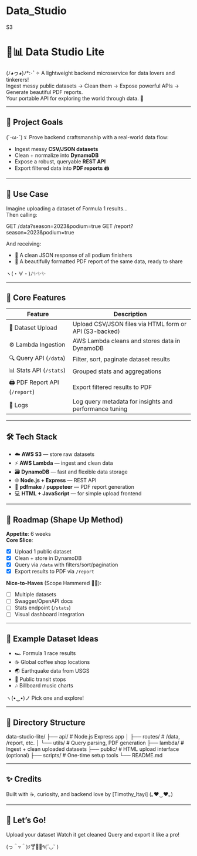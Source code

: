 # Data_Studio
S3
# 🧪📊 Data Studio Lite 

(ﾉ◕ヮ◕)ﾉ*:･ﾟ✧ A lightweight backend microservice for data lovers and tinkerers!  
Ingest messy public datasets → Clean them → Expose powerful APIs → Generate beautiful PDF reports.  
Your portable API for exploring the world through data. 🚀

---

## 🌟 Project Goals

(`･ω･´)ゞ Prove backend craftsmanship with a real-world data flow:
- Ingest messy **CSV/JSON datasets**
- Clean + normalize into **DynamoDB**
- Expose a robust, queryable **REST API**
- Export filtered data into **PDF reports** 🖨️

---
## 🎯 Use Case

Imagine uploading a dataset of Formula 1 results...  
Then calling:

GET /data?season=2023&podium=true
GET /report?season=2023&podium=true



And receiving:
- 📄 A clean JSON response of all podium finishers
- 📄 A beautifully formatted PDF report of the same data, ready to share

ヽ(・∀・)ﾉ✨✨✨

---

## 🧩 Core Features

| Feature | Description |
|--------|-------------|
| 📂 Dataset Upload | Upload CSV/JSON files via HTML form or API (S3-backed) |
| ⚙️ Lambda Ingestion | AWS Lambda cleans and stores data in DynamoDB |
| 🔍 Query API (`/data`) | Filter, sort, paginate dataset results |
| 📊 Stats API (`/stats`) | Grouped stats and aggregations |
| 🖨️ PDF Report API (`/report`) | Export filtered results to PDF |
| 🧾 Logs | Log query metadata for insights and performance tuning |

---

## 🛠️ Tech Stack

- ☁️ **AWS S3** — store raw datasets
- ⚡ **AWS Lambda** — ingest and clean data
- 🗃️ **DynamoDB** — fast and flexible data storage
- 🌐 **Node.js + Express** — REST API
- 📄 **pdfmake** / **puppeteer** — PDF report generation
- 💻 **HTML + JavaScript** — for simple upload frontend

---

## 🚧 Roadmap (Shape Up Method)

**Appetite**: 6 weeks  
**Core Slice**:
- [x] Upload 1 public dataset
- [x] Clean + store in DynamoDB
- [x] Query via `/data` with filters/sort/pagination
- [x] Export results to PDF via `/report`

**Nice-to-Haves** (Scope Hammered 🧠🔨):
- [ ] Multiple datasets
- [ ] Swagger/OpenAPI docs
- [ ] Stats endpoint (`/stats`)
- [ ] Visual dashboard integration

---

## 🧪 Example Dataset Ideas

- 🏎️ Formula 1 race results  
- ☕ Global coffee shop locations  
- 🌏 Earthquake data from USGS  
- 🚌 Public transit stops  
- 🎶 Billboard music charts  

ヽ(•‿•)ノ Pick one and explore!

---

## 📁 Directory Structure

data-studio-lite/
├── api/ # Node.js Express app
│ ├── routes/ # /data, /report, etc.
│ └── utils/ # Query parsing, PDF generation
├── lambda/ # Ingest + clean uploaded datasets
├── public/ # HTML upload interface (optional)
├── scripts/ # One-time setup tools
└── README.md

---

## ✨ Credits

Built with ☕, curiosity, and backend love by [Timothy_Itayi] (｡♥‿♥｡)

---

## 🏁 Let’s Go!

Upload your dataset
Watch it get cleaned
Query and export it like a pro!

(っ＾▿＾)۶🍸🌟🍺٩(˘◡˘ )
